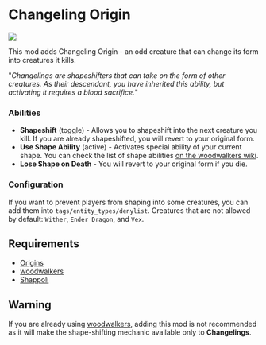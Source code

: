 # Changeling Origin

<a href="https://modrinth.com/mod/changeling-origin"><img src="https://img.shields.io/badge/Modrinth-Download-blue?logo=modrinth"></a>

This mod adds Changeling Origin - an odd creature that can change its form into creatures it kills.

"_Changelings are shapeshifters that can take on the form of other creatures. As their descendant, you have inherited
this ability, but activating it requires a blood sacrifice._"

### Abilities

- **Shapeshift** (toggle) - Allows you to shapeshift into the next creature you kill. If you are already shapeshifted, you will revert to your original form.
- **Use Shape Ability** (active) - Activates special ability of your current shape. You can check the list of shape abilities [on the woodwalkers wiki](https://github.com/ToCraft/woodwalkers-mod/wiki/Abilities).
- **Lose Shape on Death** - You will revert to your original form if you die.

### Configuration

If you want to prevent players from shaping into some creatures, you can add them into `tags/entity_types/denylist`.
Creatures that are not allowed by default: `Wither`, `Ender Dragon`, and `Vex`.

## Requirements

- [Origins](https://modrinth.com/mod/origins)
- [woodwalkers](https://modrinth.com/mod/woodwalkers)
- [Shappoli](https://modrinth.com/mod/shappoli)

## Warning

If you are already using [woodwalkers](https://modrinth.com/mod/woodwalkers), adding this mod is not recommended as it will make the shape-shifting mechanic available only to
**Changelings**.
